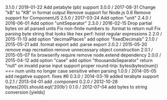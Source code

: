 3.1.0 / 2019-01-22
Add petabyte (pb) support
3.0.0 / 2017-08-31
Change "kB" to "KB" in format output
Remove support for Node.js 0.6
Remove support for ComponentJS
2.5.0 / 2017-03-24
Add option "unit"
2.4.0 / 2016-06-01
Add option "unitSeparator"
2.3.0 / 2016-02-15
Drop partial bytes on all parsed units
Fix non-finite numbers to .format to return null
Fix parsing byte string that looks like hex
perf: hoist regular expressions
2.2.0 / 2015-11-13
add option "decimalPlaces"
add option "fixedDecimals"
2.1.0 / 2015-05-21
add .format export
add .parse export
2.0.2 / 2015-05-20
remove map recreation
remove unnecessary object construction
2.0.1 / 2015-05-07
fix browserify require
remove node.extend dependency
2.0.0 / 2015-04-12
add option "case"
add option "thousandsSeparator"
return "null" on invalid parse input
support proper round-trip: bytes(bytes(num)) === num
units no longer case sensitive when parsing
1.0.0 / 2014-05-05
add negative support. fixes #6
0.3.0 / 2014-03-19
added terabyte support
0.2.1 / 2013-04-01
add .component
0.2.0 / 2012-10-28
bytes(200).should.eql('200b')
0.1.0 / 2012-07-04
add bytes to string conversion [yields]